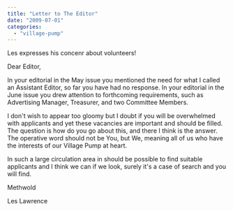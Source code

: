 ```yaml
---
title: "Letter to The Editor"
date: "2009-07-01"
categories: 
  - "village-pump"
---
```


Les expresses his concenr about volunteers!

Dear Editor,

In your editorial in the May issue you mentioned the need for what I called an Assistant Editor, so far you have had no response. In your editorial in the June issue you drew attention to forthcoming requirements, such as Advertising Manager, Treasurer, and two Committee Members.

I don't wish to appear too gloomy but I doubt if you will be overwhelmed with applicants and yet these vacancies are important and should be filled. The question is how do you go about this, and there I think is the answer. The operative word should not be You, but We, meaning all of us who have the interests of our Village Pump at heart.

In such a large circulation area in should be possible to find suitable applicants and I think we can if we look, surely it's a case of search and you will find.

Methwold

Les Lawrence

